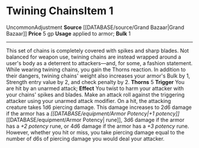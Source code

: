 ﻿---
bulk: '1'
id: '1431'
item_category: Adjustments
level: '1'
name: Twining Chains
price: 5 gp
rarity: Uncommon
source: '[[DATABASE/source/Grand Bazaar|Grand Bazaar]]'
subcategory: adjustment
trait:
- '[[DATABASE/trait/Adjustment|Adjustment]]'
- '[[DATABASE/trait/Uncommon|Uncommon]]'
type: Item
usage: applied to armor

---
# Twining Chains<span class="item-type">Item 1</span>

<span class="trait-uncommon item-trait">Uncommon</span><span class="item-trait">Adjustment</span>
**Source** [[DATABASE/source/Grand Bazaar|Grand Bazaar]]
**Price** 5 gp
**Usage** applied to armor; **Bulk** 1

---
This set of chains is completely covered with spikes and sharp blades. Not balanced for weapon use, twining chains are instead wrapped around a user's body as a deterrent to attackers—and, for some, a fashion statement. While wearing twining chains, you gain the Thorns reaction. In addition to their dangers, twining chains' weight also increases your armor's Bulk by 1, Strength entry value by 2, and check penalty by 2.
 **Thorns** <span class="action-icon">5</span> **Trigger** You are hit by an unarmed attack; **Effect** You twist to harm your attacker with your chains' spikes and blades. Make an attack roll against the triggering attacker using your unarmed attack modifier. On a hit, the attacking creature takes 1d6 piercing damage. This damage increases to 2d6 damage if the armor has a _[[DATABASE/equipment/Armor Potency|+1 potency]]_[[DATABASE/equipment/Armor Potency| rune]], 3d6 damage if the armor has a _+2 potency_ rune, or 4d6 damage if the armor has a _+3 potency_ rune. However, whether you hit or miss, you take piercing damage equal to the number of d6s of piercing damage you would deal your attacker.